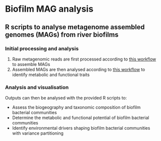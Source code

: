 # Biofilm MAG analysis
 
## R scripts to analyse metagenome assembled genomes (MAGs) from river biofilms  

### Initial processing and analysis  
1. Raw metagenomic reads are first processed according to [this workflow](https://github.com/amycthorpe/metag_analysis_EA) to assemble MAGs
2. Assembled MAGs are then analysed according to [this workflow](https://github.com/amycthorpe/EA_metag_post_analysis) to identify metabolic and functional traits

### Analysis and visualisation
Outputs can then be analysed with the provided R scripts to:
   * Assess the biogeography and taxonomic composition of biofilm bacterial communities
   * Determine the metabolic and functional potential of biofilm bacterial communities
   * Identify environmental drivers shaping biofilm bacterial communities with variance partitioning
